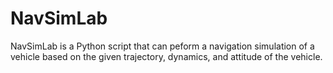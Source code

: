 # NavSimLab
NavSimLab is a Python script that can peform a navigation simulation of a vehicle based on the given trajectory, dynamics, and attitude of the vehicle.
